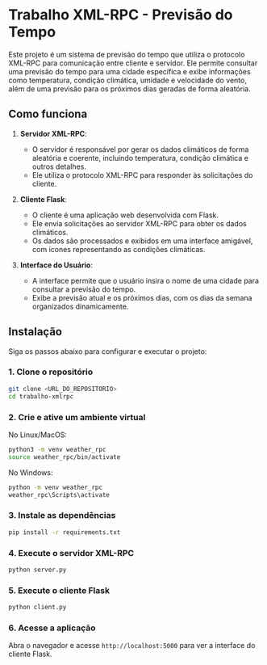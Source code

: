 # Trabalho XML-RPC - Previsão do Tempo

Este projeto é um sistema de previsão do tempo que utiliza o protocolo XML-RPC para comunicação entre cliente e servidor. Ele permite consultar uma previsão do tempo para uma cidade específica e exibe informações como temperatura, condição climática, umidade e velocidade do vento, além de uma previsão para os próximos dias geradas de forma aleatória.

## Como funciona

1. **Servidor XML-RPC**:
   - O servidor é responsável por gerar os dados climáticos de forma aleatória e coerente, incluindo temperatura, condição climática e outros detalhes.
   - Ele utiliza o protocolo XML-RPC para responder às solicitações do cliente.

2. **Cliente Flask**:
   - O cliente é uma aplicação web desenvolvida com Flask.
   - Ele envia solicitações ao servidor XML-RPC para obter os dados climáticos.
   - Os dados são processados e exibidos em uma interface amigável, com ícones representando as condições climáticas.

3. **Interface do Usuário**:
   - A interface permite que o usuário insira o nome de uma cidade para consultar a previsão do tempo.
   - Exibe a previsão atual e os próximos dias, com os dias da semana organizados dinamicamente.

## Instalação

Siga os passos abaixo para configurar e executar o projeto:

### 1. Clone o repositório
```bash
git clone <URL_DO_REPOSITORIO>
cd trabalho-xmlrpc
```

### 2. Crie e ative um ambiente virtual
No Linux/MacOS:
```bash
python3 -m venv weather_rpc
source weather_rpc/bin/activate
```
No Windows:
```bash
python -m venv weather_rpc
weather_rpc\Scripts\activate
```
### 3. Instale as dependências
```bash
pip install -r requirements.txt
```
### 4. Execute o servidor XML-RPC
```bash
python server.py
```
### 5. Execute o cliente Flask
```bash
python client.py
```
### 6. Acesse a aplicação
Abra o navegador e acesse `http://localhost:5000` para ver a interface do cliente Flask.